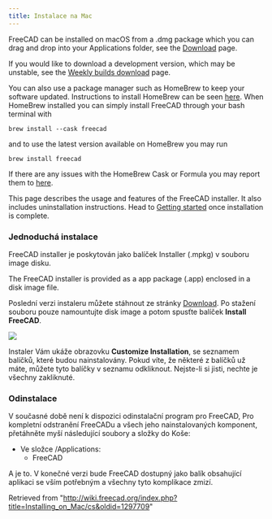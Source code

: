 ```yaml
---
title: Instalace na Mac
---
```

FreeCAD can be installed on macOS from a .dmg package which you can drag and drop into your Applications folder, see the [Download](/Download "Download") page.

If you would like to download a development version, which may be unstable, see the [Weekly builds download](https://github.com/FreeCAD/FreeCAD-Bundle/releases/tag/weekly-builds) page.

You can also use a package manager such as HomeBrew to keep your software updated. Instructions to install HomeBrew can be seen [here](https://brew.sh/). When HomeBrew installed you can simply install FreeCAD through your bash terminal with

```
brew install --cask freecad

```

and to use the latest version available on HomeBrew you may run

```
brew install freecad

```

If there are any issues with the HomeBrew Cask or Formula you may report them to [here](https://github.com/FreeCAD/homebrew-freecad).

This page describes the usage and features of the FreeCAD installer. It also includes uninstallation instructions. Head to [Getting started](/Getting_started "Getting started") once installation is complete.

### Jednoduchá instalace

FreeCAD installer je poskytován jako balíček Installer (.mpkg) v souboru image disku.

The FreeCAD installer is provided as a app package (.app) enclosed in a disk image file.

Poslední verzi instaleru můžete stáhnout ze stránky [Download](/Download "Download"). Po stažení souboru pouze namountujte disk image a potom spusťte balíček **Install FreeCAD**.

![](/images/Mac_installer_1.png)

Instaler Vám ukáže obrazovku **Customize Installation**, se seznamem balíčků, které budou nainstalovány. Pokud víte, že některé z balíčků už máte, můžete tyto balíčky v seznamu odkliknout. Nejste-li si jisti, nechte je všechny zakliknuté.

### Odinstalace

V současné době není k dispozici odinstalační program pro FreeCAD, Pro kompletní odstranění FreeCADu a všech jeho nainstalovaných komponent, přetáhněte myší následující soubory a složky do Koše:

* Ve složce /Applications:
  + FreeCAD

A je to. V konečné verzi bude FreeCAD dostupný jako balík obsahující aplikaci se vším potřebným a všechny tyto komplikace zmizí.

Retrieved from "<http://wiki.freecad.org/index.php?title=Installing_on_Mac/cs&oldid=1297709>"